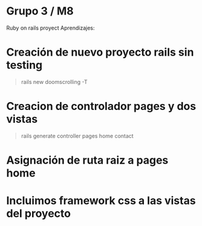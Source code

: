 # Grupo 3 / M8 

Ruby on rails proyect
Aprendizajes:
# Creación de nuevo proyecto rails sin testing
> rails new doomscrolling -T

# Creacion de controlador pages y dos vistas
> rails generate controller pages home contact

# Asignación de ruta raiz a pages home

# Incluimos framework css a las vistas del proyecto




